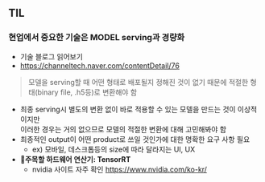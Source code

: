 ## **TIL**
### 현업에서 중요한 기술은 MODEL serving과 경량화
* 기술 블로그 읽어보기
*   <a>https://channeltech.naver.com/contentDetail/76</a>

> 모델을 serving할 때 어떤 형태로 배포될지 정해진 것이 없기 때문에 적절한 형태(binary file, .h5등)로 변환해야 함
* 최종 serving시 별도의 변환 없이 바로 적용할 수 있는 모델을 만드는 것이 이상적이지만<br>이러한 경우는 거의 없으므로 모델의 적절한 변환에 대해 고민해봐야 함
* 최종적인 output이 어떤 product로 쓰일 것인가에 대한 명확한 요구 사항 필요
  * ex) 모바일, 데스크톱등의 size에 따라 달라지는 UI, UX
* **💠주목할 하드웨어 연산기: TensorRT**
  * nvidia 사이트 자주 확인 <a>https://www.nvidia.com/ko-kr/</a> 
